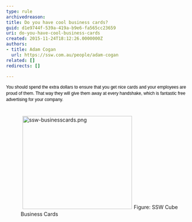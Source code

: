 ```yaml
---
type: rule
archivedreason: 
title: Do you have cool business cards?
guid: d1e9744f-539a-419a-b9e6-fa565cc23659
uri: do-you-have-cool-business-cards
created: 2015-11-24T18:12:26.0000000Z
authors:
- title: Adam Cogan
  url: https://ssw.com.au/people/adam-cogan
related: []
redirects: []

---
```



<p><span style="color&#58;#000000;font-family&#58;verdana, sans-serif;font-size&#58;12px;line-height&#58;17px;"> You should spend the extra dollars to ensure that you get nice cards and your employees are proud of them. That way they will give them away at every handshake, which is fantastic free advertising for your company.</span> </p><dl class="ssw15-rteElement-ImageArea"><dd class="ssw15-rteElement-FigureNormal"><br><img src="/PublishingImages/ssw-businesscards.png" alt="ssw-businesscards.png" style="margin&#58;5px;width&#58;300px;height&#58;255px;" />Figure&#58;&#160;SSW Cube Business Cards</dd><br></dl>
<br><excerpt class='endintro'></excerpt><br>



